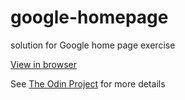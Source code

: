 # google-homepage

solution for Google home page exercise

[View in browser](https://htmlpreview.github.io/?https://github.com/lucyyu24/google-homepage/blob/master/google-homepage.html)

See [The Odin Project](http://www.theodinproject.com/web-development-101/html-css) for more details